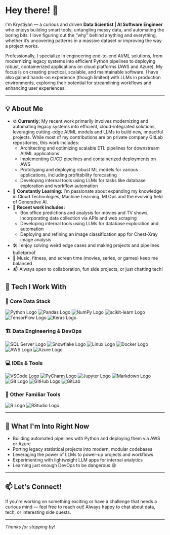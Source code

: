 # Hey there! 👋

I'm Krystiyan — a curious and driven <b>Data Scientist | AI Software Engineer</b> who enjoys building smart tools, untangling messy data, and automating the boring bits. I love figuring out the “why” behind anything and everything, whether it’s uncovering patterns in a massive dataset or improving the way a project works.

Professionally, I specialize in engineering end-to-end AI/ML solutions, from modernizing legacy systems into efficient Python pipelines to deploying robust, containerized applications on cloud platforms (AWS and Azure). My focus is on creating practical, scalable, and maintainable software. I have also gained hands-on experience (though limited) with LLMs in production environments, exploring their potential for streamlining workflows and enhancing user experiences.

---

## 💡 About Me

- ⚙️ <b>Currently:</b> My recent work primarily involves modernizing and automating legacy systems into efficient, cloud-integrated solutions, leveraging cutting-edge AI/ML models and LLMs to build new, impactful projects. While most of my contributions are on private company GitLab repositories, this work includes:
    - Architecting and optimizing scalable ETL pipelines for downstream AI/ML applications
    - Implementing CI/CD pipelines and containerized deployments on AWS
    - Prototyping and deploying robust ML models for various applications, including profitability forecasting
    - Developing internal tools using LLMs for tasks like database exploration and workflow automation
- 🧠 <b>Constantly Learning:</b> I’m passionate about expanding my knowledge in Cloud Technologies, Machine Learning, MLOps and the evolving field of Generative AI.
- 🤖 <b>Recent work includes:</b>
    - Box office predictions and analysis for movies and TV shows, incorporating data collection via APIs and web scraping
    - Developing internal tools using LLMs for database exploration and automation
    - Deploying and refining an image classification app for Chest-Xray image analysis
- 🛠️ I enjoy solving weird edge cases and making projects and pipelines bulletproof  
- 🎸 Music, fitness, and screen time (movies, series, or games) keep me balanced  
- 📬 Always open to collaboration, fun side projects, or just chatting tech!

## 🚀 Tech I Work With

### 🧠 Core Data Stack

![Python Logo](https://img.shields.io/badge/Python-3776AB?style=for-the-badge&logo=python&logoColor=white)
![Pandas Logo](https://img.shields.io/badge/Pandas-150458?style=for-the-badge&logo=pandas&logoColor=white)
![NumPy Logo](https://img.shields.io/badge/NumPy-013243?style=for-the-badge&logo=numpy&logoColor=white)
![scikit-learn Logo](https://img.shields.io/badge/Scikit--Learn-F7931E?style=for-the-badge&logo=scikit-learn&logoColor=white)
![TensorFlow Logo](https://img.shields.io/badge/TensorFlow-FF6F00?style=for-the-badge&logo=tensorflow&logoColor=white)
![Keras Logo](https://img.shields.io/badge/Keras-D00000?style=for-the-badge&logo=keras&logoColor=white)

### 🏗️ Data Engineering & DevOps

![SQL Server Logo](https://img.shields.io/badge/SQL_Server-CC2927?style=for-the-badge&logo=microsoft-sql-server&logoColor=white)
![Snowflake Logo](https://img.shields.io/badge/Snowflake-29B5E8.svg?style=for-the-badge&logo=Snowflake&logoColor=white)
![Linux Logo](https://img.shields.io/badge/Linux-FCC624?style=for-the-badge&logo=linux&logoColor=black)
![Docker Logo](https://img.shields.io/badge/Docker-2496ED.svg?style=for-the-badge&logo=Docker&logoColor=white)
![AWS Logo](https://img.shields.io/badge/AWS-232F3E?style=for-the-badge&logo=amazon-aws&logoColor=white)
![Azure Logo](https://img.shields.io/badge/Azure-0078D4?style=for-the-badge&logo=microsoft-azure&logoColor=white)

### 💻 IDEs & Tools

![VSCode Logo](https://img.shields.io/badge/VSCode-007ACC?style=for-the-badge&logo=visual-studio-code&logoColor=white)
![PyCharm Logo](https://img.shields.io/badge/PyCharm-000000?style=for-the-badge&logo=pycharm&logoColor=white)
![Jupyter Logo](https://img.shields.io/badge/Jupyter-F37626.svg?style=for-the-badge&logo=Jupyter&logoColor=white)
![Markdown Logo](https://img.shields.io/badge/Markdown-000000?style=for-the-badge&logo=markdown&logoColor=white)
![Git Logo](https://img.shields.io/badge/Git-F05032?style=for-the-badge&logo=git&logoColor=white)
![GitHub Logo](https://img.shields.io/badge/GitHub-%23121011.svg?logo=github&logoColor=white)
![GitLab](https://img.shields.io/badge/GitLab-FC6D26?logo=gitlab&logoColor=fff)

### 🧪 Other Familiar Tools

![R Logo](https://img.shields.io/badge/R-276DC3?style=for-the-badge&logo=r&logoColor=white)
![RStudio Logo](https://img.shields.io/badge/RStudio-75AADB?style=for-the-badge&logo=RStudio&logoColor=white)

---

## 🧭 What I'm Into Right Now

- Building automated pipelines with Python and deploying them via AWS or Azure  
- Porting legacy statistical projects into modern, modular codebases
- Leveraging the power of LLMs to power-up projects and workflows
- Experimenting with lightweight LLM apps for internal analytics  
- Learning just enough DevOps to be dangerous 😄

---

## 📫 Let's Connect!

If you're working on something exciting or have a challenge that needs a curious mind — feel free to reach out! Always happy to chat about data, tech, or interesting side quests.

---

*Thanks for stopping by!*  

